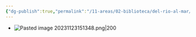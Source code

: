 ```yaml
---
{"dg-publish":true,"permalink":"/11-areas/02-biblioteca/del-rio-al-mar/","noteIcon":""}
---
```


- ![Pasted image 20231123151348.png|200](/img/user/02%20Image/Pasted%20image%2020231123151348.png)